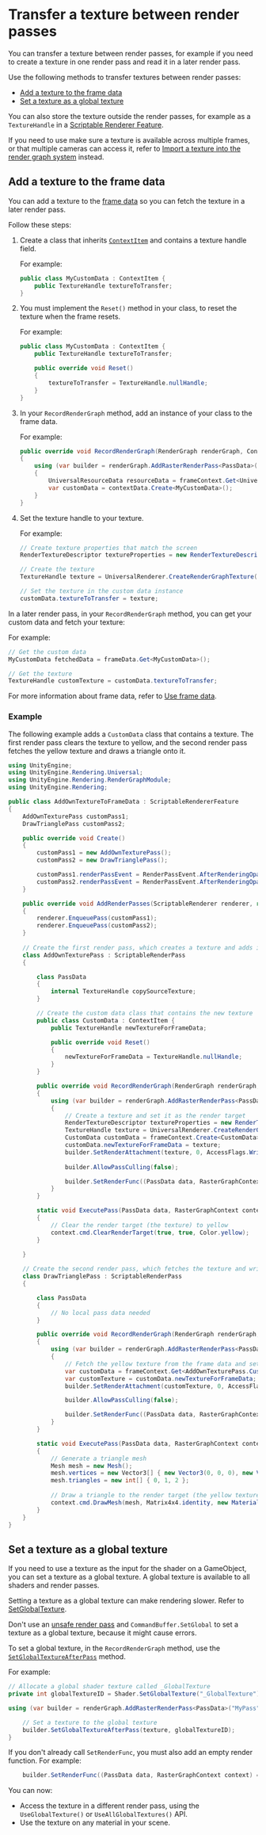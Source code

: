 # Transfer a texture between render passes

You can transfer a texture between render passes, for example if you need to create a texture in one render pass and read it in a later render pass.

Use the following methods to transfer textures between render passes:

- [Add a texture to the frame data](#add-a-texture-to-the-frame-data)
- [Set a texture as a global texture](#set-a-texture-as-a-global-texture)

You can also store the texture outside the render passes, for example as a `TextureHandle` in a [Scriptable Renderer Feature](renderer-features/scriptable-renderer-features/scriptable-renderer-features-landing.md).

If you need to use make sure a texture is available across multiple frames, or that multiple cameras can access it, refer to [Import a texture into the render graph system](render-graph-import-a-texture.md) instead.

## Add a texture to the frame data

You can add a texture to the [frame data](accessing-frame-data.md) so you can fetch the texture in a later render pass.

Follow these steps:

1. Create a class that inherits [`ContextItem`](https://docs.unity3d.com/Packages/com.unity.render-pipelines.core@17.0/api/UnityEngine.Rendering.ContextItem.html) and contains a texture handle field.

    For example:

    ```csharp
    public class MyCustomData : ContextItem {
        public TextureHandle textureToTransfer;
    }
    ```

2. You must implement the `Reset()` method in your class, to reset the texture when the frame resets.

    For example:

    ```csharp
    public class MyCustomData : ContextItem {
        public TextureHandle textureToTransfer;

        public override void Reset()
        {
            textureToTransfer = TextureHandle.nullHandle;
        }
    }    
    ```

3. In your `RecordRenderGraph` method, add an instance of your class to the frame data.

    For example:

    ```csharp
    public override void RecordRenderGraph(RenderGraph renderGraph, ContextContainer frameContext)
    {
        using (var builder = renderGraph.AddRasterRenderPass<PassData>("Get frame data", out var passData))
        {
            UniversalResourceData resourceData = frameContext.Get<UniversalResourceData>();
            var customData = contextData.Create<MyCustomData>();
        }
    }
    ```

4. Set the texture handle to your texture.

    For example:

    ```csharp
    // Create texture properties that match the screen
    RenderTextureDescriptor textureProperties = new RenderTextureDescriptor(Screen.width, Screen.height, RenderTextureFormat.Default, 0);

    // Create the texture
    TextureHandle texture = UniversalRenderer.CreateRenderGraphTexture(renderGraph, textureProperties, "My texture", false);

    // Set the texture in the custom data instance
    customData.textureToTransfer = texture;
    ```

In a later render pass, in your `RecordRenderGraph` method, you can get your custom data and fetch your texture:

For example:

```csharp
// Get the custom data
MyCustomData fetchedData = frameData.Get<MyCustomData>();

// Get the texture
TextureHandle customTexture = customData.textureToTransfer;
```

For more information about frame data, refer to [Use frame data](accessing-frame-data.md).

### Example

The following example adds a `CustomData` class that contains a texture. The first render pass clears the texture to yellow, and the second render pass fetches the yellow texture and draws a triangle onto it.

```csharp
using UnityEngine;
using UnityEngine.Rendering.Universal;
using UnityEngine.Rendering.RenderGraphModule;
using UnityEngine.Rendering;

public class AddOwnTextureToFrameData : ScriptableRendererFeature
{
    AddOwnTexturePass customPass1;
    DrawTrianglePass customPass2;

    public override void Create()
    {
        customPass1 = new AddOwnTexturePass();
        customPass2 = new DrawTrianglePass();

        customPass1.renderPassEvent = RenderPassEvent.AfterRenderingOpaques;
        customPass2.renderPassEvent = RenderPassEvent.AfterRenderingOpaques;
    }

    public override void AddRenderPasses(ScriptableRenderer renderer, ref RenderingData renderingData)
    {
        renderer.EnqueuePass(customPass1);
        renderer.EnqueuePass(customPass2);
    }
    
    // Create the first render pass, which creates a texture and adds it to the frame data
    class AddOwnTexturePass : ScriptableRenderPass
    {

        class PassData
        {
            internal TextureHandle copySourceTexture;
        }

        // Create the custom data class that contains the new texture
        public class CustomData : ContextItem {
            public TextureHandle newTextureForFrameData;

            public override void Reset()
            {
                newTextureForFrameData = TextureHandle.nullHandle;
            }
        }

        public override void RecordRenderGraph(RenderGraph renderGraph, ContextContainer frameContext)
        {
            using (var builder = renderGraph.AddRasterRenderPass<PassData>("Create new texture", out var passData))
            {
                // Create a texture and set it as the render target
                RenderTextureDescriptor textureProperties = new RenderTextureDescriptor(Screen.width, Screen.height, RenderTextureFormat.Default, 0);
                TextureHandle texture = UniversalRenderer.CreateRenderGraphTexture(renderGraph, textureProperties, "My texture", false);
                CustomData customData = frameContext.Create<CustomData>();
                customData.newTextureForFrameData = texture;
                builder.SetRenderAttachment(texture, 0, AccessFlags.Write);
    
                builder.AllowPassCulling(false);

                builder.SetRenderFunc((PassData data, RasterGraphContext context) => ExecutePass(data, context));
            }
        }

        static void ExecutePass(PassData data, RasterGraphContext context)
        {          
            // Clear the render target (the texture) to yellow
            context.cmd.ClearRenderTarget(true, true, Color.yellow);
        }
 
    }

    // Create the second render pass, which fetches the texture and writes to it
    class DrawTrianglePass : ScriptableRenderPass
    {

        class PassData
        {
            // No local pass data needed
        }      

        public override void RecordRenderGraph(RenderGraph renderGraph, ContextContainer frameContext)
        {
            using (var builder = renderGraph.AddRasterRenderPass<PassData>("Fetch texture and draw triangle", out var passData))
            {                                
                // Fetch the yellow texture from the frame data and set it as the render target
                var customData = frameContext.Get<AddOwnTexturePass.CustomData>();
                var customTexture = customData.newTextureForFrameData;
                builder.SetRenderAttachment(customTexture, 0, AccessFlags.Write);

                builder.AllowPassCulling(false);

                builder.SetRenderFunc((PassData data, RasterGraphContext context) => ExecutePass(data, context));
            }
        }

        static void ExecutePass(PassData data, RasterGraphContext context)
        {          
            // Generate a triangle mesh
            Mesh mesh = new Mesh();
            mesh.vertices = new Vector3[] { new Vector3(0, 0, 0), new Vector3(1, 0, 0), new Vector3(0, 1, 0) };
            mesh.triangles = new int[] { 0, 1, 2 };
            
            // Draw a triangle to the render target (the yellow texture)
            context.cmd.DrawMesh(mesh, Matrix4x4.identity, new Material(Shader.Find("Universal Render Pipeline/Unlit")));
        }
    }
}
```

## Set a texture as a global texture

If you need to use a texture as the input for the shader on a GameObject, you can set a texture as a global texture. A global texture is available to all shaders and render passes.

Setting a texture as a global texture can make rendering slower. Refer to [SetGlobalTexture](https://docs.unity3d.com/ScriptReference/Shader.SetGlobalTexture.html).

Don't use an [unsafe render pass](render-graph-unsafe-pass.md) and `CommandBuffer.SetGlobal` to set a texture as a global texture, because it might cause errors.

To set a global texture, in the `RecordRenderGraph` method, use the [`SetGlobalTextureAfterPass`](https://docs.unity3d.com/Packages/com.unity.render-pipelines.core@17.0/api/UnityEngine.Rendering.RenderGraphModule.IBaseRenderGraphBuilder.html#UnityEngine_Rendering_RenderGraphModule_IBaseRenderGraphBuilder_SetGlobalTextureAfterPass_UnityEngine_Rendering_RenderGraphModule_TextureHandle__System_Int32_) method. 

For example:

```csharp
// Allocate a global shader texture called _GlobalTexture
private int globalTextureID = Shader.SetGlobalTexture("_GlobalTexture")

using (var builder = renderGraph.AddRasterRenderPass<PassData>("MyPass", out var passData)){

    // Set a texture to the global texture
    builder.SetGlobalTextureAfterPass(texture, globalTextureID);
}
```

If you don't already call `SetRenderFunc`, you must also add an empty render function. For example:

```csharp
    builder.SetRenderFunc((PassData data, RasterGraphContext context) => { });
```

You can now:

- Access the texture in a different render pass, using the `UseGlobalTexture()` or `UseAllGlobalTextures()` API.
- Use the texture on any material in your scene.
